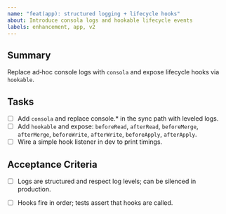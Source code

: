 ```yaml
---
name: "feat(app): structured logging + lifecycle hooks"
about: Introduce consola logs and hookable lifecycle events
labels: enhancement, app, v2
---
```


## Summary
Replace ad‑hoc console logs with `consola` and expose lifecycle hooks via `hookable`.

## Tasks
- [ ] Add `consola` and replace console.* in the sync path with leveled logs.
- [ ] Add `hookable` and expose: `beforeRead`, `afterRead`, `beforeMerge`, `afterMerge`, `beforeWrite`, `afterWrite`, `beforeApply`, `afterApply`.
- [ ] Wire a simple hook listener in dev to print timings.

## Acceptance Criteria
- [ ] Logs are structured and respect log levels; can be silenced in production.
- [ ] Hooks fire in order; tests assert that hooks are called.

